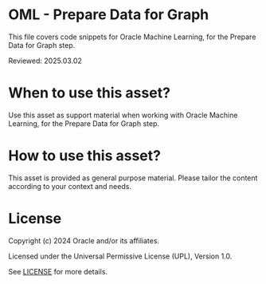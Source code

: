 # OML - Prepare Data for Graph
 
This file covers code snippets for Oracle Machine Learning, for the Prepare Data for Graph step.

Reviewed: 2025.03.02
 

# When to use this asset?

Use this asset as support material when working with Oracle Machine Learning, for the Prepare Data for Graph step.


# How to use this asset?

This asset is provided as general purpose material. Please tailor the content according to your context and needs.


# License
 
Copyright (c) 2024 Oracle and/or its affiliates.
 
Licensed under the Universal Permissive License (UPL), Version 1.0.
 
See [LICENSE](https://github.com/oracle-devrel/technology-engineering/blob/main/LICENSE) for more details.
